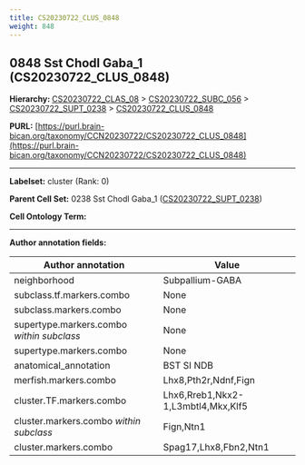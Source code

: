 ```yaml
---
title: CS20230722_CLUS_0848
weight: 848
---
```

## 0848 Sst Chodl Gaba_1 (CS20230722_CLUS_0848)
<b>Hierarchy: </b>
[CS20230722_CLAS_08](../CS20230722_CLAS_08) >
[CS20230722_SUBC_056](../CS20230722_SUBC_056) >
[CS20230722_SUPT_0238](../CS20230722_SUPT_0238) >
[CS20230722_CLUS_0848](../CS20230722_CLUS_0848)

**PURL:** [https://purl.brain-bican.org/taxonomy/CCN20230722/CS20230722_CLUS_0848](https://purl.brain-bican.org/taxonomy/CCN20230722/CS20230722_CLUS_0848)

---


**Labelset:** cluster (Rank: 0)

**Parent Cell Set:** 0238 Sst Chodl Gaba_1 ([CS20230722_SUPT_0238](../CS20230722_SUPT_0238))



**Cell Ontology Term:** 

[MARKER GENES.]: #


---

[TRANSFERRED ANNOTATIONS.]: #


[AUTHOR ANNOTATION FIELDS.]: #


**Author annotation fields:**

| Author annotation | Value |
|-------------------|-------|
|neighborhood|Subpallium-GABA|
|subclass.tf.markers.combo|None|
|subclass.markers.combo|None|
|supertype.markers.combo _within subclass_|None|
|supertype.markers.combo|None|
|anatomical_annotation|BST SI NDB|
|merfish.markers.combo|Lhx8,Pth2r,Ndnf,Fign|
|cluster.TF.markers.combo|Lhx6,Rreb1,Nkx2-1,L3mbtl4,Mkx,Klf5|
|cluster.markers.combo _within subclass_|Fign,Ntn1|
|cluster.markers.combo|Spag17,Lhx8,Fbn2,Ntn1|
